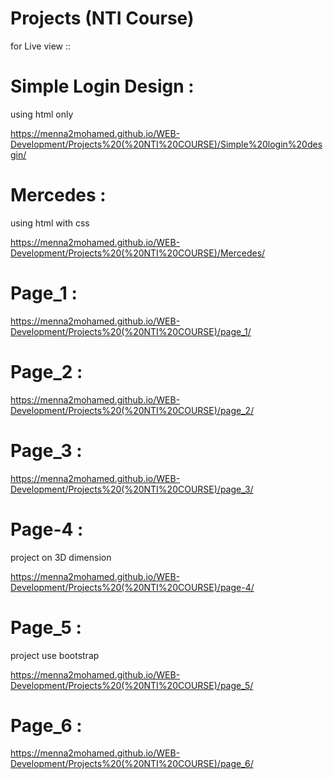 # Projects (NTI Course) 
for Live view ::



# Simple Login Design :
using html only

https://menna2mohamed.github.io/WEB-Development/Projects%20(%20NTI%20COURSE)/Simple%20login%20desgin/


# Mercedes :
using html with css

https://menna2mohamed.github.io/WEB-Development/Projects%20(%20NTI%20COURSE)/Mercedes/


# Page_1 :

https://menna2mohamed.github.io/WEB-Development/Projects%20(%20NTI%20COURSE)/page_1/


# Page_2 :

https://menna2mohamed.github.io/WEB-Development/Projects%20(%20NTI%20COURSE)/page_2/

# Page_3 :

https://menna2mohamed.github.io/WEB-Development/Projects%20(%20NTI%20COURSE)/page_3/


# Page-4 :
project on 3D dimension

https://menna2mohamed.github.io/WEB-Development/Projects%20(%20NTI%20COURSE)/page-4/


# Page_5 :
project use bootstrap

https://menna2mohamed.github.io/WEB-Development/Projects%20(%20NTI%20COURSE)/page_5/


# Page_6 :

https://menna2mohamed.github.io/WEB-Development/Projects%20(%20NTI%20COURSE)/page_6/


